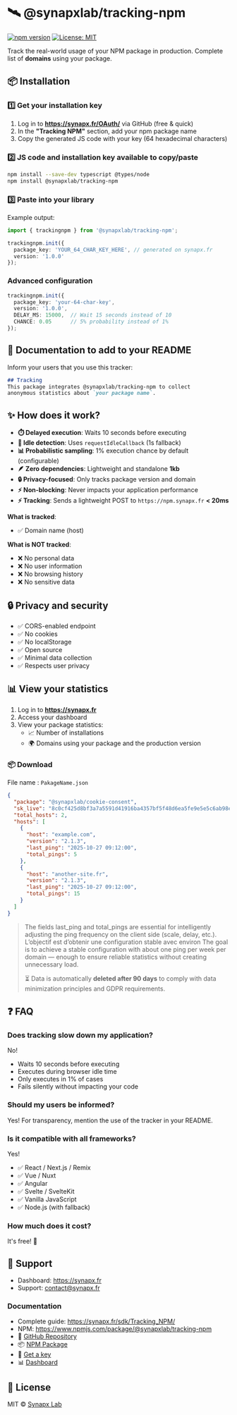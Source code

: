 
# 🛰️ @synapxlab/tracking-npm

[![npm version](https://img.shields.io/npm/v/@synapxlab/tracking-npm.svg)](https://www.npmjs.com/package/@synapxlab/tracking-npm) [![License: MIT](https://img.shields.io/badge/License-MIT-yellow.svg)](https://opensource.org/licenses/MIT)

Track the real-world usage of your NPM package in production.
Complete list of **domains** using your package.

## 📦 Installation

### 1️⃣ Get your installation key

1. Log in to **https://synapx.fr/OAuth/** via GitHub (free & quick)
2. In the **"Tracking NPM"** section, add your npm package name
3. Copy the generated JS code with your key (64 hexadecimal characters)

### 2️⃣ JS code and installation key available to copy/paste

```bash
npm install --save-dev typescript @types/node
npm install @synapxlab/tracking-npm
```

### 3️⃣ Paste into your library

Example output:

```typescript
import { trackingnpm } from '@synapxlab/tracking-npm';

trackingnpm.init({
  package_key: 'YOUR_64_CHAR_KEY_HERE', // generated on synapx.fr
  version: '1.0.0'
});
```

### Advanced configuration

```typescript
trackingnpm.init({
  package_key: 'your-64-char-key',
  version: '1.0.0',
  DELAY_MS: 15000,  // Wait 15 seconds instead of 10
  CHANCE: 0.05      // 5% probability instead of 1%
});
```

## 📝 Documentation to add to your README

Inform your users that you use this tracker:

```markdown
## Tracking
This package integrates @synapxlab/tracking-npm to collect 
anonymous statistics about `your package name`.
```

## ✨ How does it work?

- **⏱️ Delayed execution**: Waits 10 seconds before executing
- **🎯 Idle detection**: Uses `requestIdleCallback` (1s fallback)
- **📊 Probabilistic sampling**: 1% execution chance by default (configurable)
- **🪶 Zero dependencies**: Lightweight and standalone **1kb**
- **🔒 Privacy-focused**: Only tracks package version and domain
- **⚡ Non-blocking**: Never impacts your application performance
- **⚡ Tracking**: Sends a lightweight POST to `https://npm.synapx.fr` **< 20ms**

**What is tracked**:

- ✅ Domain name (host)

**What is NOT tracked**:

- ❌ No personal data
- ❌ No user information
- ❌ No browsing history
- ❌ No sensitive data

## 🔒 Privacy and security

- ✅ CORS-enabled endpoint
- ✅ No cookies
- ✅ No localStorage
- ✅ Open source
- ✅ Minimal data collection
- ✅ Respects user privacy

## 📊 View your statistics

1. Log in to **https://synapx.fr**
2. Access your dashboard
3. View your package statistics:
   - 📈 Number of installations
   - 🌍 Domains using your package and the production version


### 📦 Download
File name : `PakageName.json`
```json
{
  "package": "@synapxlab/cookie-consent",
  "sk_live": "8c0cf425d8bf3a7a5591d41916ba4357bf5f48d6ea5fe9e5e5c6ab98eb7cec7c",
  "total_hosts": 2,
  "hosts": [
    {
      "host": "example.com",
      "version": "2.1.3",
      "last_ping": "2025-10-27 09:12:00",
      "total_pings": 5
    },
    {
      "host": "another-site.fr",
      "version": "2.1.3",
      "last_ping": "2025-10-27 09:12:00",
      "total_pings": 15
    }
  ]
}

```

>    The fields last_ping and total_pings are essential for intelligently adjusting the ping frequency on the client side (scale, delay, etc.).   L’objectif est d’obtenir une configuration stable avec environ 
>   The goal is to achieve a stable configuration with about one ping per week per domain — enough to ensure reliable statistics without creating unnecessary load.
> 
> ⏳ Data is automatically **deleted after 90 days** to comply with data minimization principles and GDPR requirements.


## ❓ FAQ

### Does tracking slow down my application?

No!

- Waits 10 seconds before executing
- Executes during browser idle time
- Only executes in 1% of cases
- Fails silently without impacting your code

### Should my users be informed?

Yes! For transparency, mention the use of the tracker in your README.

### Is it compatible with all frameworks?

Yes!

- ✅ React / Next.js / Remix
- ✅ Vue / Nuxt
- ✅ Angular
- ✅ Svelte / SvelteKit
- ✅ Vanilla JavaScript
- ✅ Node.js (with fallback)

### How much does it cost?

It's free! 🎉

## 🔧 Support

- Dashboard: https://synapx.fr
- Support: [contact@synapx.fr](mailto:contact@synapx.fr)

### Documentation

- Complete guide: https://synapx.fr/sdk/Tracking_NPM/
- NPM: https://www.npmjs.com/package/@synapxlab/tracking-npm
- 🐙 [GitHub Repository](https://github.com/synapxLab/tracking-npm)
- 📦 [NPM Package](https://www.npmjs.com/package/@synapxlab/tracking-npm)
- 🔑 [Get a key](https://synapx.fr/OAuth/)
- 📊 [Dashboard](https://synapx.fr/)

## 📄 License

MIT © [Synapx Lab](https://synapx.fr/)
